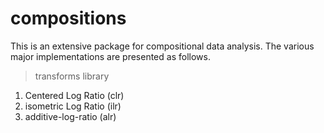 # compositions

This is an extensive package for compositional data analysis. The various major implementations are presented as follows.

> transforms library
1. Centered Log Ratio (clr)
2. isometric Log Ratio (ilr)
3. additive-log-ratio (alr)
